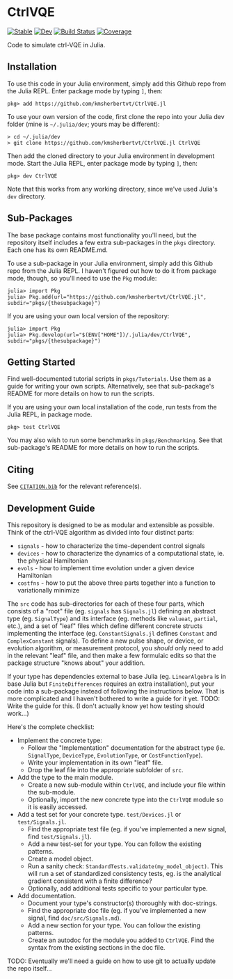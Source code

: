 # CtrlVQE

[![Stable](https://img.shields.io/badge/docs-stable-blue.svg)](https://kmsherbertvt.github.io/CtrlVQE.jl/stable/)
[![Dev](https://img.shields.io/badge/docs-dev-blue.svg)](https://kmsherbertvt.github.io/CtrlVQE.jl/dev/)
[![Build Status](https://github.com/kmsherbertvt/CtrlVQE.jl/actions/workflows/CI.yml/badge.svg?branch=main)](https://github.com/kmsherbertvt/CtrlVQE.jl/actions/workflows/CI.yml?query=branch%3Amain)
[![Coverage](https://codecov.io/gh/kmsherbertvt/CtrlVQE.jl/branch/main/graph/badge.svg)](https://codecov.io/gh/kmsherbertvt/CtrlVQE.jl)

Code to simulate ctrl-VQE in Julia.

## Installation

To use this code in your Julia environment,
    simply add this Github repo from the Julia REPL.
Enter package mode by typing `]`, then:

```
pkg> add https://github.com/kmsherbertvt/CtrlVQE.jl
```

To use your own version of the code, first clone the repo into your Julia dev folder
  (mine is `~/.julia/dev`; yours may be different):

```
> cd ~/.julia/dev
> git clone https://github.com/kmsherbertvt/CtrlVQE.jl CtrlVQE
```

Then add the cloned directory to your Julia environment in development mode.
Start the Julia REPL, enter package mode by typing `]`, then:

```
pkg> dev CtrlVQE
```

Note that this works from any working directory,
    since we've used Julia's `dev` directory.


## Sub-Packages

The base package contains most functionality you'll need,
    but the repository itself includes a few extra sub-packages in the `pkgs` directory.
Each one has its own README.md.

To use a sub-package in your Julia environment,
    simply add this Github repo from the Julia REPL.
I haven't figured out how to do it from package mode, though,
    so you'll need to use the `Pkg` module:

```
julia> import Pkg
julia> Pkg.add(url="https://github.com/kmsherbertvt/CtrlVQE.jl", subdir="pkgs/{thesubpackage}")
```

If you are using your own local version of the repository:

```
julia> import Pkg
julia> Pkg.develop(url="$(ENV["HOME"])/.julia/dev/CtrlVQE", subdir="pkgs/{thesubpackage}")
```

## Getting Started

Find well-documented tutorial scripts in `pkgs/Tutorials`.
Use them as a guide for writing your own scripts.
Alternatively, see that sub-package's README for more details on how to run the scripts.

If you are using your own local installation of the code,
    run tests from the Julia REPL, in package mode.
```
pkg> test CtrlVQE
```

You may also wish to run some benchmarks in `pkgs/Benchmarking`.
See that sub-package's README for more details on how to run the scripts.

## Citing

See [`CITATION.bib`](CITATION.bib) for the relevant reference(s).

## Development Guide

This repository is designed to be as modular and extensible as possible.
Think of the ctrl-VQE algorithm as divided into four distinct parts:
- `signals` - how to characterize the time-dependent control signals
- `devices` - how to characterize the dynamics of a computational state, ie. the physical Hamiltonian
- `evols` - how to implement time evolution under a given device Hamiltonian
- `costfns` - how to put the above three parts together into a function to variationally minimize

The `src` code has sub-directories for each of these four parts,
    which consists of a "root" file (eg. `signals` has `Signals.jl`)
    defining an abstract type (eg. `SignalType`)
  and its interface (eg. methods like `valueat`, `partial`, etc.),
    and a set of "leaf" files which define different concrete structs implementing the interface
    (eg. `ConstantSignals.jl` defines `Constant` and `ComplexConstant` signals).
To define a new pulse shape, or device, or evolution algorithm, or measurement protocol,
    you *should* only need to add in the relevant "leaf" file,
    and then make a few formulaic edits so that the package structure "knows about" your addition.

If your type has dependencies external to base Julia
    (eg. `LinearAlgebra` is in base Julia but `FiniteDifferences` requires an extra installation),
    put your code into a sub-package instead of following the instructions below.
That is more complicated and I haven't bothered to write a guide for it yet.
TODO: Write the guide for this. (I don't actually know yet how testing should work...)

Here's the complete checklist:
- Implement the concrete type:
  - Follow the "Implementation" documentation for the abstract type
    (ie. `SignalType`, `DeviceType`, `EvolutionType`, or `CostFunctionType`).
  - Write your implementation in its own "leaf" file.
  - Drop the leaf file into the appropriate subfolder of `src`.
- Add the type to the main module.
  - Create a new sub-module within `CtrlVQE`, and include your file within the sub-module.
  - Optionally, import the new concrete type into the `CtrlVQE` module so it is easily accessed.
- Add a test set for your concrete type. `test/Devices.jl` or `test/Signals.jl`.
  - Find the appropriate test file (eg. if you've implemented a new signal, find `test/Signals.jl`).
  - Add a new test-set for your type. You can follow the existing patterns.
  - Create a model object.
  - Run a sanity check: `StandardTests.validate(my_model_object)`.
    This will run a set of standardized consistency tests,
    eg. is the analytical gradient consistent with a finite difference?
  - Optionally, add additional tests specific to your particular type.
- Add documentation.
  - Document your type's constructor(s) thoroughly with doc-strings.
  - Find the appropriate doc file (eg. if you've implemented a new signal, find `doc/src/Signals.md`).
  - Add a new section for your type. You can follow the existing patterns.
  - Create an autodoc for the module you added to `CtrlVQE`.
    Find the syntax from the existing sections in the doc file.

TODO: Eventually we'll need a guide on how to use git to actually update the repo itself...